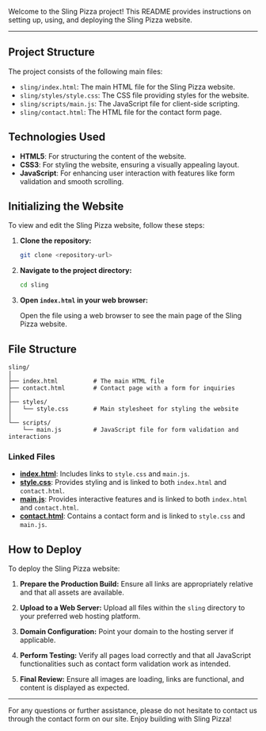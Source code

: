 
Welcome to the Sling Pizza project! This README provides instructions on setting up, using, and deploying the Sling Pizza website.

---

## Project Structure

The project consists of the following main files:

- `sling/index.html`: The main HTML file for the Sling Pizza website.
- `sling/styles/style.css`: The CSS file providing styles for the website.
- `sling/scripts/main.js`: The JavaScript file for client-side scripting.
- `sling/contact.html`: The HTML file for the contact form page.

## Technologies Used

- **HTML5**: For structuring the content of the website.
- **CSS3**: For styling the website, ensuring a visually appealing layout.
- **JavaScript**: For enhancing user interaction with features like form validation and smooth scrolling.

## Initializing the Website

To view and edit the Sling Pizza website, follow these steps:

1. **Clone the repository:**

   ```bash
   git clone <repository-url>
   ```

2. **Navigate to the project directory:**

   ```bash
   cd sling
   ```

3. **Open `index.html` in your web browser:**

   Open the file using a web browser to see the main page of the Sling Pizza website.

## File Structure

```
sling/
│
├── index.html          # The main HTML file
├── contact.html        # Contact page with a form for inquiries
│
├── styles/
│   └── style.css       # Main stylesheet for styling the website
│
└── scripts/
    └── main.js         # JavaScript file for form validation and interactions
```

### Linked Files

- [**index.html**](./index.html): Includes links to `style.css` and `main.js`.
- [**style.css**](./styles/style.css): Provides styling and is linked to both `index.html` and `contact.html`.
- [**main.js**](./scripts/main.js): Provides interactive features and is linked to both `index.html` and `contact.html`.
- [**contact.html**](./contact.html): Contains a contact form and is linked to `style.css` and `main.js`.

## How to Deploy

To deploy the Sling Pizza website:

1. **Prepare the Production Build:**
   Ensure all links are appropriately relative and that all assets are available.

2. **Upload to a Web Server:**
   Upload all files within the `sling` directory to your preferred web hosting platform.

3. **Domain Configuration:**
   Point your domain to the hosting server if applicable.

4. **Perform Testing:**
   Verify all pages load correctly and that all JavaScript functionalities such as contact form validation work as intended.

5. **Final Review:**
   Ensure all images are loading, links are functional, and content is displayed as expected.

---

For any questions or further assistance, please do not hesitate to contact us through the contact form on our site. Enjoy building with Sling Pizza!